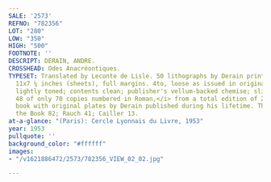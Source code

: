```yaml
---
SALE: '2573'
REFNO: "782356"
LOT: "280"
LOW: "350"
HIGH: "500"
FOOTNOTE: ''
DESCRIPT: DERAIN, ANDRE.
CROSSHEAD: Odes Anacréontiques.
TYPESET: Translated by Leconte de Lisle. 50 lithographs by Derain printed in black.
  11x7 ¼ inches (sheets), full margins. 4to, loose as issued in original printed wrappers,
  lightly toned; contents clean; publisher's vellum-backed chemise; slipcase. <i>Number
  48 of only 70 copies numbered in Roman,</i> from a total edition of 200. The last
  book with original plates by Derain published during his lifetime. The Artist &
  the Book 82; Rauch 41; Cailler 13.
at-a-glance: "(Paris): Cercle Lyonnais du Livre, 1953"
year: 1953
pullquote: ''
background_color: "#ffffff"
images:
- "/v1621886472/2573/782356_VIEW_02_02.jpg"

---
```

